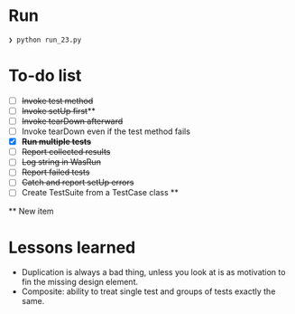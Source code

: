 # Run
```
❯ python run_23.py
```

# To-do list
- [ ] ~~Invoke test method~~
- [ ] ~~Invoke setUp first~~**
- [ ] ~~Invoke tearDown afterward~~
- [ ] Invoke tearDown even if the test method fails
- [x] **~~Run multiple tests~~**
- [ ] ~~Report collected results~~
- [ ] ~~Log string in WasRun~~
- [ ] ~~Report failed tests~~
- [ ] ~~Catch and report setUp errors~~
- [ ] Create TestSuite from a TestCase class **

** New item

# Lessons learned
- Duplication is always a bad thing, unless you look at is as motivation to fin the missing design element.
- Composite: ability to treat single test and groups of tests exactly the same.
